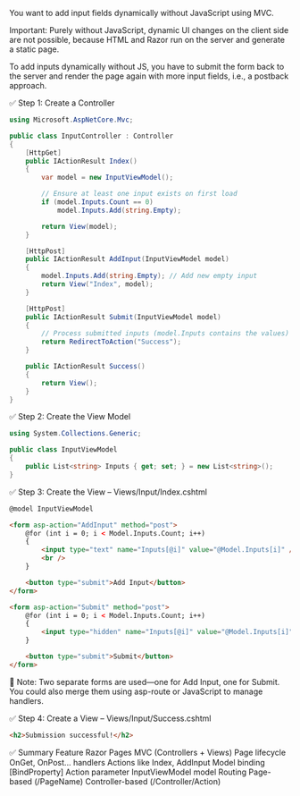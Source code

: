 You want to add input fields dynamically without JavaScript using MVC.

Important:
Purely without JavaScript, dynamic UI changes on the client side are not possible, because HTML and Razor run on the server and generate a static page.

To add inputs dynamically without JS, you have to submit the form back to the server and render the page again with more input fields, i.e., a postback approach.


✅ Step 1: Create a Controller

```csharp
using Microsoft.AspNetCore.Mvc;

public class InputController : Controller
{
    [HttpGet]
    public IActionResult Index()
    {
        var model = new InputViewModel();

        // Ensure at least one input exists on first load
        if (model.Inputs.Count == 0)
            model.Inputs.Add(string.Empty);

        return View(model);
    }

    [HttpPost]
    public IActionResult AddInput(InputViewModel model)
    {
        model.Inputs.Add(string.Empty); // Add new empty input
        return View("Index", model);
    }

    [HttpPost]
    public IActionResult Submit(InputViewModel model)
    {
        // Process submitted inputs (model.Inputs contains the values)
        return RedirectToAction("Success");
    }

    public IActionResult Success()
    {
        return View();
    }
}
```

✅ Step 2: Create the View Model

```csharp
using System.Collections.Generic;

public class InputViewModel
{
    public List<string> Inputs { get; set; } = new List<string>();
}
```

✅ Step 3: Create the View – Views/Input/Index.cshtml

```html
@model InputViewModel

<form asp-action="AddInput" method="post">
    @for (int i = 0; i < Model.Inputs.Count; i++)
    {
        <input type="text" name="Inputs[@i]" value="@Model.Inputs[i]" />
        <br />
    }

    <button type="submit">Add Input</button>
</form>

<form asp-action="Submit" method="post">
    @for (int i = 0; i < Model.Inputs.Count; i++)
    {
        <input type="hidden" name="Inputs[@i]" value="@Model.Inputs[i]" />
    }

    <button type="submit">Submit</button>
</form>
```

📝 Note: Two separate forms are used—one for Add Input, one for Submit. You could also merge them using asp-route or JavaScript to manage handlers.

✅ Step 4: Create a View – Views/Input/Success.cshtml

```html
<h2>Submission successful!</h2>
```

✅ Summary
Feature	Razor Pages	MVC (Controllers + Views)
Page lifecycle	OnGet, OnPost... handlers	Actions like Index, AddInput
Model binding	[BindProperty]	Action parameter InputViewModel model
Routing	Page-based (/PageName)	Controller-based (/Controller/Action)